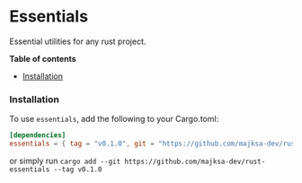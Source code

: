 # Essentials

Essential utilities for any rust project.

**Table of contents**

- [Installation](#installation)

### Installation

To use `essentials`, add the following to your Cargo.toml:

<!-- x-release-please-start-version -->

```toml
[dependencies]
essentials = { tag = "v0.1.0", git = "https://github.com/majksa-dev/rust-essentials" }
```

or simply run `cargo add --git https://github.com/majksa-dev/rust-essentials --tag v0.1.0`

<!-- x-release-please-end -->
